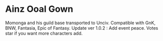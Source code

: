 # Ainz Ooal Gown
Momonga and his guild base transported to Unciv.
Compatible with GnK, BNW, Fantasia, Epic of Fantasy.
Update ver 1.0.2 : Add event peace.
Votes star if you want more characters add.
